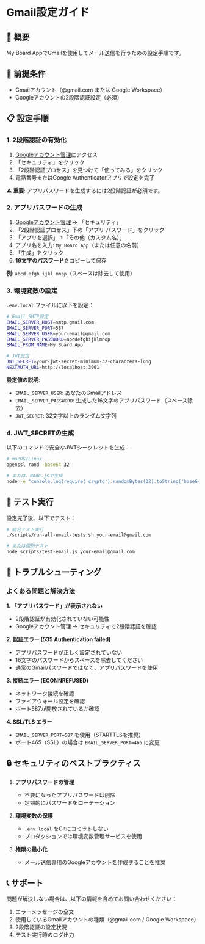 # Gmail設定ガイド

## 📧 概要

My Board AppでGmailを使用してメール送信を行うための設定手順です。

## 🔐 前提条件

- Gmailアカウント（@gmail.com または Google Workspace）
- Googleアカウントの2段階認証設定（必須）

## 📋 設定手順

### 1. 2段階認証の有効化

1. [Googleアカウント管理](https://myaccount.google.com/)にアクセス
2. 「セキュリティ」をクリック
3. 「2段階認証プロセス」を見つけて「使ってみる」をクリック
4. 電話番号またはGoogle Authenticatorアプリで設定を完了

**⚠️ 重要**: アプリパスワードを生成するには2段階認証が必須です。

### 2. アプリパスワードの生成

1. [Googleアカウント管理](https://myaccount.google.com/) → 「セキュリティ」
2. 「2段階認証プロセス」下の「アプリ パスワード」をクリック
3. 「アプリを選択」→「その他（カスタム名）」
4. アプリ名を入力: `My Board App`（または任意の名前）
5. 「生成」をクリック
6. **16文字のパスワード**をコピーして保存

**例**: `abcd efgh ijkl mnop`（スペースは除去して使用）

### 3. 環境変数の設定

`.env.local` ファイルに以下を設定：

```bash
# Gmail SMTP設定
EMAIL_SERVER_HOST=smtp.gmail.com
EMAIL_SERVER_PORT=587
EMAIL_SERVER_USER=your-email@gmail.com
EMAIL_SERVER_PASSWORD=abcdefghijklmnop
EMAIL_FROM_NAME=My Board App

# JWT設定
JWT_SECRET=your-jwt-secret-minimum-32-characters-long
NEXTAUTH_URL=http://localhost:3001
```

**設定値の説明**:
- `EMAIL_SERVER_USER`: あなたのGmailアドレス
- `EMAIL_SERVER_PASSWORD`: 生成した16文字のアプリパスワード（スペース除去）
- `JWT_SECRET`: 32文字以上のランダム文字列

### 4. JWT_SECRETの生成

以下のコマンドで安全なJWTシークレットを生成：

```bash
# macOS/Linux
openssl rand -base64 32

# または、Node.jsで生成
node -e "console.log(require('crypto').randomBytes(32).toString('base64'))"
```

## 🧪 テスト実行

設定完了後、以下でテスト：

```bash
# 統合テスト実行
./scripts/run-all-email-tests.sh your-email@gmail.com

# または個別テスト
node scripts/test-email.js your-email@gmail.com
```

## 🚨 トラブルシューティング

### よくある問題と解決方法

**1. 「アプリパスワード」が表示されない**
- 2段階認証が有効化されていない可能性
- Googleアカウント管理 → セキュリティで2段階認証を確認

**2. 認証エラー (535 Authentication failed)**
- アプリパスワードが正しく設定されていない
- 16文字のパスワードからスペースを除去してください
- 通常のGmailパスワードではなく、アプリパスワードを使用

**3. 接続エラー (ECONNREFUSED)**
- ネットワーク接続を確認
- ファイアウォール設定を確認
- ポート587が開放されているか確認

**4. SSL/TLS エラー**
- `EMAIL_SERVER_PORT=587` を使用（STARTTLSを推奨）
- ポート465（SSL）の場合は `EMAIL_SERVER_PORT=465` に変更

## 🔒 セキュリティのベストプラクティス

1. **アプリパスワードの管理**
   - 不要になったアプリパスワードは削除
   - 定期的にパスワードをローテーション

2. **環境変数の保護**
   - `.env.local` をGitにコミットしない
   - プロダクションでは環境変数管理サービスを使用

3. **権限の最小化**
   - メール送信専用のGoogleアカウントを作成することを推奨

## 📞 サポート

問題が解決しない場合は、以下の情報を含めてお問い合わせください：

1. エラーメッセージの全文
2. 使用しているGmailアカウントの種類（@gmail.com / Google Workspace）
3. 2段階認証の設定状況
4. テスト実行時のログ出力